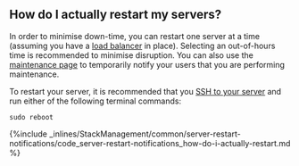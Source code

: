 

## How do I actually restart my servers?

In order to minimise down-time, you can restart one server at a time (assuming you have a [load balancer](/web-server/load-balancing) in place). Selecting an out-of-hours time is recommended to minimise disruption. You can also use the [maintenance page](/managing-your-stack/stack-network-settings#maintenance) to temporarily notify your users that you are performing maintenance.

To restart your server, it is recommended that you [SSH to your server](/managing-your-stack/ssh-to-your-server) and run either of the following terminal commands:



```
sudo reboot 
```





{%include _inlines/StackManagement/common/server-restart-notifications/code_server-restart-notifications_how-do-i-actually-restart.md %}








